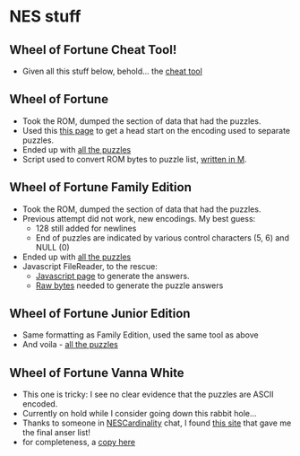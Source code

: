 # NES stuff
## Wheel of Fortune Cheat Tool!
* Given all this stuff below, behold... the [cheat tool](WOF/puzzleFinder.html)
## Wheel of Fortune
* Took the ROM, dumped the section of data that had the puzzles. 
* Used this [this page](https://www.zophar.net/forums/showthread.php?t=14547#5) to get a head start on the encoding used to separate puzzles.
* Ended up with [all the puzzles](WOF/wofPuzzles02.txt)
* Script used to convert ROM bytes to puzzle list, [written in M](WOF/puzzleScript).

## Wheel of Fortune Family Edition
* Took the ROM, dumped the section of data that had the puzzles. 
* Previous attempt did not work, new encodings. My best guess:
  * 128 still added for newlines
  * End of puzzles are indicated by various control characters (5, 6) and NULL (0)
* Ended up with [all the puzzles](WOF/wofFamilyPuzzles02.txt)
* Javascript FileReader, to the rescue:
  * [Javascript page](WOF/wofFamilyGenerate.html) to generate the answers.
  * [Raw bytes](WOF/wofFamilyPuzzleBytes.nes) needed to generate the puzzle answers

## Wheel of Fortune Junior Edition
* Same formatting as Family Edition, used the same tool as above
* And voila - [all the puzzles](WOF/wofJuniorPuzzles02.txt)

## Wheel of Fortune Vanna White
* This one is tricky: I see no clear evidence that the puzzles are ASCII encoded.
* Currently on hold while I consider going down this rabbit hole...
* Thanks to someone in [NESCardinality](https://www.twitch.tv/nescardinality) chat, I found [this site](http://inuyasha.rustedlogic.net/wof-puzzles/) that gave me the final anser list!
* for completeness, a [copy here](WOF/wofVannaPuzzles02.txt)
